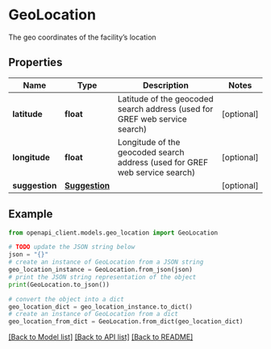 # GeoLocation

The geo coordinates of the facility’s location

## Properties

Name | Type | Description | Notes
------------ | ------------- | ------------- | -------------
**latitude** | **float** | Latitude of the geocoded search address (used for GREF web service search) | [optional] 
**longitude** | **float** | Longitude of the geocoded search address (used for GREF web service search) | [optional] 
**suggestion** | [**Suggestion**](Suggestion.md) |  | [optional] 

## Example

```python
from openapi_client.models.geo_location import GeoLocation

# TODO update the JSON string below
json = "{}"
# create an instance of GeoLocation from a JSON string
geo_location_instance = GeoLocation.from_json(json)
# print the JSON string representation of the object
print(GeoLocation.to_json())

# convert the object into a dict
geo_location_dict = geo_location_instance.to_dict()
# create an instance of GeoLocation from a dict
geo_location_from_dict = GeoLocation.from_dict(geo_location_dict)
```
[[Back to Model list]](../README.md#documentation-for-models) [[Back to API list]](../README.md#documentation-for-api-endpoints) [[Back to README]](../README.md)


